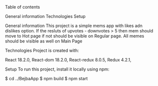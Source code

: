 Table of contents

General information
Technologies
Setup


General information
This project is a simple mems app with likes adn dislikes option.
If the resluts of upvotes - downvotes > 5 then mem should move to Hot page if not should be visible on Regular page.
All memes should be visible as well on Main Page

Technologies
Project is created with:

React 18.2.0,
React-dom 18.2.0,
React-redux 8.0.5,
Redux 4.2.1,

Setup
To run this project, install it locally using npm:

$ cd ../BejbaApp
$ npm build
$ npm start